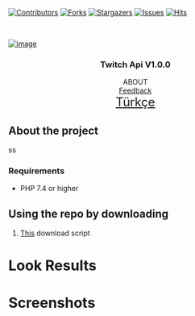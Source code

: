 [![Contributors][contributors-shield]][contributors-url]
[![Forks][forks-shield]][forks-url]
[![Stargazers][stars-shield]][stars-url]
[![Issues][issues-shield]][issues-url]
[![Hits](https://hits.seeyoufarm.com/api/count/incr/badge.svg?url=https://github.com/suphiyasin/Twitch-Api&count_bg=%23C83D3D&title_bg=%23057386&icon=&icon_color=%23BA0808&title=View&edge_flat=false)](https://github.com/suphiyasin/Twitch-Api)


<br />
<p align="center">
<a href="https://github.com/suphiyasin/Twitch-Api/">
    
![image](https://user-images.githubusercontent.com/65618247/179454194-63852586-f2ff-4d31-a329-405c68404df5.png)



</a>

<h3 align="center">Twitch Api V1.0.0</h3>

<p align="center">
 ABOUT 
    <br>
    <a href="https://github.com/suphiyasin/Twitch-Api/issues">Feedback</a>
    <br>
    <a href="https://github.com/suphiyasin/Twitch-Api/blob/main/README-TR.md" style="font-size:24px">Türkçe</a>
</p>


## About the project

ss


### Requirements

- PHP 7.4 or higher

## Using the repo by downloading

1. <a href="https://github.com/suphiyasin/Twitch-Api/archive/refs/heads/main.zip">This</a> download script

# Look Results


# Screenshots


[contributors-shield]: https://img.shields.io/github/contributors/suphiyasin/Twitch-Api.svg?style=for-the-badge
[contributors-url]: https://github.com/suphiyasin/Twitch-Api/graphs/contributors
[forks-shield]: https://img.shields.io/github/forks/suphiyasin/Twitch-Api.svg?style=for-the-badge
[forks-url]: https://github.com/suphiyasin/Twitch-Api/network/members
[stars-shield]: https://img.shields.io/github/stars/suphiyasin/Twitch-Api.svg?style=for-the-badge
[stars-url]: https://github.com/suphiyasin/Twitch-Api/stargazers
[issues-shield]: https://img.shields.io/github/issues/suphiyasin/Twitch-Api.svg?style=for-the-badge
[issues-url]: https://github.com/suphiyasin/Twitch-Api/issues
